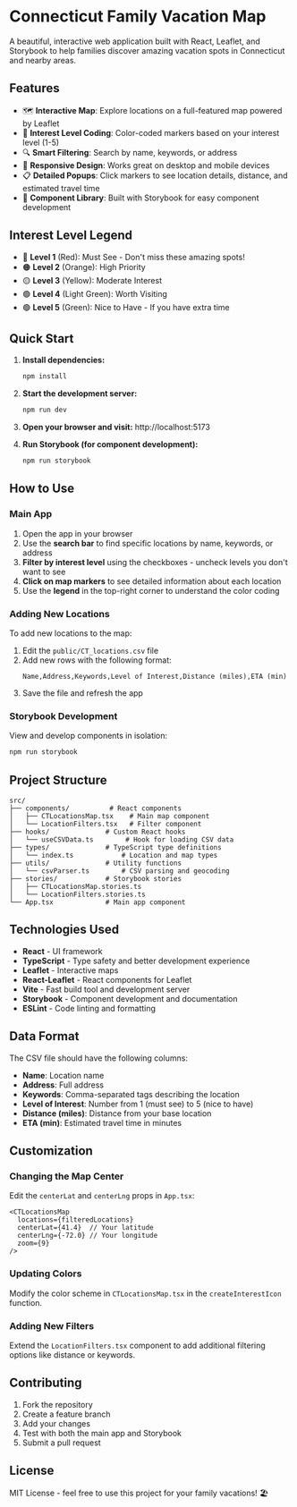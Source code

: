 # Connecticut Family Vacation Map

A beautiful, interactive web application built with React, Leaflet, and Storybook to help families discover amazing vacation spots in Connecticut and nearby areas.

## Features

- 🗺️ **Interactive Map**: Explore locations on a full-featured map powered by Leaflet
- 🎯 **Interest Level Coding**: Color-coded markers based on your interest level (1-5)
- 🔍 **Smart Filtering**: Search by name, keywords, or address
- 📱 **Responsive Design**: Works great on desktop and mobile devices
- 📋 **Detailed Popups**: Click markers to see location details, distance, and estimated travel time
- 🎨 **Component Library**: Built with Storybook for easy component development

## Interest Level Legend

- 🔴 **Level 1** (Red): Must See - Don't miss these amazing spots!
- 🟠 **Level 2** (Orange): High Priority
- 🟡 **Level 3** (Yellow): Moderate Interest
- 🟢 **Level 4** (Light Green): Worth Visiting
- 🟢 **Level 5** (Green): Nice to Have - If you have extra time

## Quick Start

1. **Install dependencies:**
   ```bash
   npm install
   ```

2. **Start the development server:**
   ```bash
   npm run dev
   ```

3. **Open your browser and visit:** http://localhost:5173

4. **Run Storybook (for component development):**
   ```bash
   npm run storybook
   ```

## How to Use

### Main App
1. Open the app in your browser
2. Use the **search bar** to find specific locations by name, keywords, or address
3. **Filter by interest level** using the checkboxes - uncheck levels you don't want to see
4. **Click on map markers** to see detailed information about each location
5. Use the **legend** in the top-right corner to understand the color coding

### Adding New Locations
To add new locations to the map:

1. Edit the `public/CT_locations.csv` file
2. Add new rows with the following format:
   ```
   Name,Address,Keywords,Level of Interest,Distance (miles),ETA (min)
   ```
3. Save the file and refresh the app

### Storybook Development
View and develop components in isolation:
```bash
npm run storybook
```

## Project Structure

```
src/
├── components/          # React components
│   ├── CTLocationsMap.tsx    # Main map component
│   └── LocationFilters.tsx   # Filter component
├── hooks/              # Custom React hooks
│   └── useCSVData.ts        # Hook for loading CSV data
├── types/              # TypeScript type definitions
│   └── index.ts            # Location and map types
├── utils/              # Utility functions
│   └── csvParser.ts        # CSV parsing and geocoding
├── stories/            # Storybook stories
│   ├── CTLocationsMap.stories.ts
│   └── LocationFilters.stories.ts
└── App.tsx             # Main app component
```

## Technologies Used

- **React** - UI framework
- **TypeScript** - Type safety and better development experience
- **Leaflet** - Interactive maps
- **React-Leaflet** - React components for Leaflet
- **Vite** - Fast build tool and development server
- **Storybook** - Component development and documentation
- **ESLint** - Code linting and formatting

## Data Format

The CSV file should have the following columns:
- **Name**: Location name
- **Address**: Full address
- **Keywords**: Comma-separated tags describing the location
- **Level of Interest**: Number from 1 (must see) to 5 (nice to have)
- **Distance (miles)**: Distance from your base location
- **ETA (min)**: Estimated travel time in minutes

## Customization

### Changing the Map Center
Edit the `centerLat` and `centerLng` props in `App.tsx`:
```tsx
<CTLocationsMap 
  locations={filteredLocations}
  centerLat={41.4}  // Your latitude
  centerLng={-72.0} // Your longitude
  zoom={9}
/>
```

### Updating Colors
Modify the color scheme in `CTLocationsMap.tsx` in the `createInterestIcon` function.

### Adding New Filters
Extend the `LocationFilters.tsx` component to add additional filtering options like distance or keywords.

## Contributing

1. Fork the repository
2. Create a feature branch
3. Add your changes
4. Test with both the main app and Storybook
5. Submit a pull request

## License

MIT License - feel free to use this project for your family vacations! 🏖️
